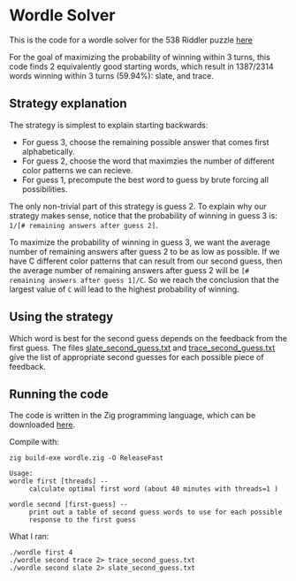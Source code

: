 # Wordle Solver
This is the code for a wordle solver for the 538 Riddler puzzle [here](https://fivethirtyeight.com/features/when-the-riddler-met-wordle/)

For the goal of maximizing the probability of winning within 3 turns, this code
finds 2 equivalently good starting words, which result in 1387/2314 words winning within 3 turns (59.94%):
slate, and trace.

## Strategy explanation
The strategy is simplest to explain starting backwards:
- For guess 3, choose the remaining possible answer that comes first alphabetically.
- For guess 2, choose the word that maximzies the number of different color patterns
  we can recieve.
- For guess 1, precompute the best word to guess by brute forcing all possibilities.

The only non-trivial part of this strategy is guess 2. To explain why our strategy makes
sense, notice that the probability of winning in guess 3 is:
`1/[# remaining answers after guess 2]`.

To maximize the probability of winning in guess 3, we want the average number of 
remaining answers after guess 2 to be as low as possible. If we have C different color patterns 
that can result from our second guess, then the average number of remaining answers after guess 2
will be `[# remaining answers after guess 1]/C`. So we reach the conclusion that the
largest value of `C` will lead to the highest probability of winning.

## Using the strategy
Which word is best for the second guess depends on the feedback from the first guess.
The files [slate_second_guess.txt](https://github.com/bnprks/wordle_solver/blob/master/slate_second_guess.txt) and [trace_second_guess.txt](https://github.com/bnprks/wordle_solver/blob/master/trace_second_guess.txt) give the list of appropriate second guesses for each possible piece of feedback.

## Running the code
The code is written in the Zig programming language, which can be downloaded [here](https://ziglang.org/download/).

Compile with:
```
zig build-exe wordle.zig -O ReleaseFast
```

```
Usage:
wordle first [threads] --
     calculate optimal first word (about 40 minutes with threads=1 )

wordle second [first-guess] --
     print out a table of second guess words to use for each possible
     response to the first guess
```

What I ran:
```
./wordle first 4
./wordle second trace 2> trace_second_guess.txt
./wordle second slate 2> slate_second_guess.txt
```
